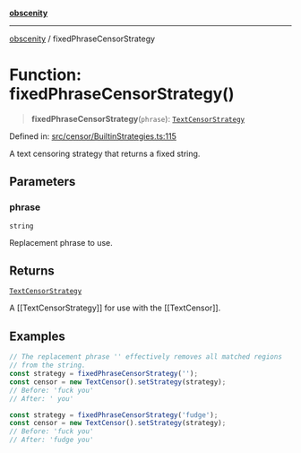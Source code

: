 [**obscenity**](../README.md)

***

[obscenity](../README.md) / fixedPhraseCensorStrategy

# Function: fixedPhraseCensorStrategy()

> **fixedPhraseCensorStrategy**(`phrase`): [`TextCensorStrategy`](../type-aliases/TextCensorStrategy.md)

Defined in: [src/censor/BuiltinStrategies.ts:115](https://github.com/jo3-l/obscenity/blob/df55df57c9cde0cfef01d92ac049af8e5d6ff36a/src/censor/BuiltinStrategies.ts#L115)

A text censoring strategy that returns a fixed string.

## Parameters

### phrase

`string`

Replacement phrase to use.

## Returns

[`TextCensorStrategy`](../type-aliases/TextCensorStrategy.md)

A [[TextCensorStrategy]] for use with the [[TextCensor]].

## Examples

```typescript
// The replacement phrase '' effectively removes all matched regions
// from the string.
const strategy = fixedPhraseCensorStrategy('');
const censor = new TextCensor().setStrategy(strategy);
// Before: 'fuck you'
// After: ' you'
```

```typescript
const strategy = fixedPhraseCensorStrategy('fudge');
const censor = new TextCensor().setStrategy(strategy);
// Before: 'fuck you'
// After: 'fudge you'
```
